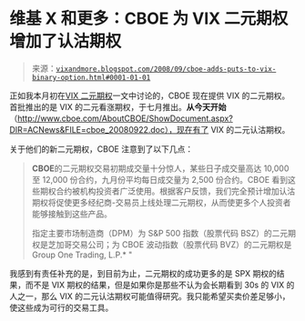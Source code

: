 <!--yml

类别：未分类

日期：2024-05-18 18:25:10

-->

# 维基 X 和更多：CBOE 为 VIX 二元期权增加了认沽期权

> 来源：[`vixandmore.blogspot.com/2008/09/cboe-adds-puts-to-vix-binary-option.html#0001-01-01`](http://vixandmore.blogspot.com/2008/09/cboe-adds-puts-to-vix-binary-option.html#0001-01-01)

正如我本月初在[VIX 二元期权](http://vixandmore.blogspot.com/2008/09/vix-binary-options.html)一文中讨论的，CBOE 现在提供 VIX 的二元期权。首批推出的是 VIX 的二元看涨期权，于七月推出。**从今天开始**（http://www.cboe.com/AboutCBOE/ShowDocument.aspx?DIR=ACNews&FILE=cboe_20080922.doc），现在有了 VIX 的二元认沽期权。

关于他们的新二元期权，CBOE 注意到了以下几点：

> **CBOE**的二元期权交易初期成交量十分惊人，某些日子成交量高达 10,000 至 12,000 份合约，九月份平均每日成交量为 2,500 份合约。CBOE 看到这些期权合约被机构投资者广泛使用。根据客户反馈，我们完全预计增加认沽期权将促使更多经纪商-交易员上线处理二元期权，从而使更多个人投资者能够接触到这些产品。
> 
> 指定主要市场制造商（DPM）为 S&P 500 指数（股票代码 BSZ）的二元期权是芝加哥交易公司；为 CBOE 波动指数（股票代码 BVZ）的二元期权是 Group One Trading, L.P.* "

我感到有责任补充的是，到目前为止，二元期权的成功更多的是 SPX 期权的结果，而不是 VIX 期权的结果，但是如果你是那些不认为会长期看到 30s 的 VIX 的人之一，那么 VIX 的二元认沽期权可能值得研究。我只能希望买卖价差足够小，使这些成为可行的交易工具。
